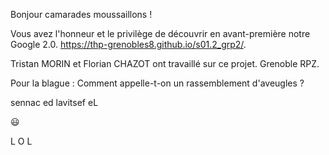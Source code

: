 Bonjour camarades moussaillons !

Vous avez l'honneur et le privilège de découvrir en avant-première notre Google 2.0. https://thp-grenobles8.github.io/s01.2_grp2/.

Tristan MORIN et Florian CHAZOT ont travaillé sur ce projet. Grenoble RPZ.

Pour la blague : Comment appelle-t-on un rassemblement d'aveugles ?




















sennac ed lavitsef eL


:smiley:

L
O
L
